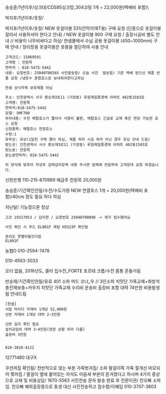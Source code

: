 송승훈/1년이후/싱크대/CDS85싱크망_304코팅  1개 = 22,000원(택배비 포함)\


박지후/1년이후/옷장/ 

박지후/1년이후/옷장/ NEW 옷걸이봉 531(칸막이18T용) 구매 요청 (단종으로 옷걸이봉 잘라서 사용하셔야 한다고 안내) / NEW 옷걸이봉 900 구매 요청 / 출장시공비 별도 안내  // 비용이 너무비싸다고 하심/ 한샘몰에서 수납 공용 옷걸이봉 (450~1000mm) 구매 안내 / 정리장용 옷걸이봉은 옷봉을 절단하여 사용 안내

```
고객코드: 15869591
고객명 : 전원묵
연락처 : 010-5475-5442
내용: 요청번호: 25040700265 사진발송함/ 오늘 사진  발송함/ 기존 택배 받으신 제품 반품 요청 /냉온수 혼합호스로 보내줘야한다고하심
```




```
한샘 상시자재 보유제품 아님

주소: 인천광역시 서구 봉오재3로11 (가정동) 루원제일풍경채 아파트 402동1503호
고객명: 전원묵
연락처:010-5475-5442
모델: SMF700
하자내용: 수전 메탈호스가 짧아서 사용이 불편, 메탈호스 긴걸로 교체 혹은 연장 가능한 호스 요청
신청품목: 메탈호스 연장호스
수량:1
유무상: 유상(1달전 구매 했다 하심, 제품 하자 시공 하자 아닌 경우 유상 안내 드림)
받는곳: 인천광역시 서구 봉오재3로11 (가정동) 루원제일풍경채 아파트 402동1503호
받는분: 전원묵
받는분연락처: 010-5475-5442

위 양식에 맞추어 작성후 김태섭차장께 내용 주시면 업체에 전달하여 고객응대 요청 하겠습니다.
```


신한은행 110-215-870989
예금주 전원묵
20,000원

송승훈/기간확인안됨/수전/수도가랑 NEW 연결호스  1개 = 20,000원(택배비 포함)/40cm 정도 필요 하다 하심

지난달/ 기능정으론 정상



```
고코 19327053 / 김미현 / 요청번호 25040700090 -> 제가 접수했어요 
```


```
사진 확인 시 후드 EL001F 쿡탑 HS523P 확인됨
```

```
종이도 못빨아들인다함
EL001F
```



농협O 010-2594-7478

010-4563-3033

오더 없음, 2016년도, 콜러 입수전_FORTE 포르테 크롬/수전 몸통 흔들거림



반승재/기간확인안됨/유로 401 소파 머드 코너_우 // 3인소파 치맛단 가죽교체+좌방석 충진재보충+카우치 치맛단 가죽교체 수리비 운송비 출장비 포함 대략 74만원 비용발생됨 안내드림


```
[한샘]
서랍 마이다 자재비 1개당 52,000원
선반 자재비 1개당 대략 2~3만원

선반 길이 확인 필요
설치공임비 대략 3~4만원(현장 상황 따라 다름)
출장비 3만원


010-3018-4122
```


12771480 대구X


쿠션꺼짐 확인됨/ 전반적으로 앉는 부분 가죽벗겨짐/ 소파 팔걸이쪽 가죽 절개선 마모되어 찢어짐 / 팔걸이 옆에 붙어있는 자석도 이음새 부분이 뜯겨졌다고 하시며 4가지 증상으로 교체 및 비용상담/ 1670-5563 사진전송 문자 발송 완료 후 전문이관/ 친오빠 소파임. 친오빠 해외출장중으로 동생 대신 사진전송하고 접수함/이혜임 010-3707-3803